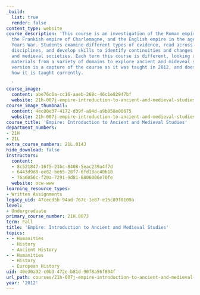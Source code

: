 ```yaml
---
_build:
  list: true
  render: false
content_type: website
course_description: 'This course is an investigation of the Roman empire of Augustus,
  the Frankish empire of Charlemagne, and the English empire in the age of the Hundred
  Years War. Students examine different types of evidence, read across a variety of
  disciplines, and develop skills to identify continuities and changes in ancient
  and medieval societies. Each term this course is different, looking at different
  materials from a variety of domains to explore ancient and mideveal studies. This
  version is a capture of the course as it was taught in 2012, and does not reflect
  how it is taught currently.

  '
course_image:
  content: abe76c6a-cc16-aaeb-268c-46c1e82947bf
  website: 21h-007j-empire-introduction-to-ancient-and-medieval-studies-fall-2012
course_image_thumbnail:
  content: 4ec00e37-4172-d39f-a94d-a9b058e00675
  website: 21h-007j-empire-introduction-to-ancient-and-medieval-studies-fall-2012
course_title: 'Empire: Introduction to Ancient and Medieval Studies'
department_numbers:
- 21H
- 21L
extra_course_numbers: 21L.014J
hide_download: false
instructors:
  content:
  - 8c521847-16f5-21bc-8408-5eac239a4f7d
  - 6443d9d8-ee82-be65-28f7-6fd13ac40b18
  - 76a6056c-f20a-7291-9d81-6806006e70fe
  website: ocw-www
learning_resource_types:
- Written Assignments
legacy_uid: 47cecd5b-94ad-767c-1e87-e15c89f0109a
level:
- Undergraduate
primary_course_number: 21H.007J
term: Fall
title: 'Empire: Introduction to Ancient and Medieval Studies'
topics:
- - Humanities
  - History
  - Ancient History
- - Humanities
  - History
  - European History
uid: 40e30a92-c0b3-472e-b81d-90f8a56f894f
url_path: courses/21h-007j-empire-introduction-to-ancient-and-medieval-studies-fall-2012
year: '2012'
---
```

